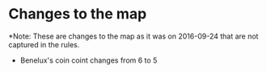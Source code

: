 # Changes to the map

*Note: These are changes to the map as it was on 2016-09-24 that are not captured in the rules.

* Benelux's coin coint changes from 6 to 5
